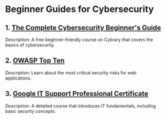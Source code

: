 # Beginner Guides for Cybersecurity  

## 1. [The Complete Cybersecurity Beginner's Guide](https://www.cybrary.it/course/cybersecurity/)  
*Description:* A free beginner-friendly course on Cybrary that covers the basics of cybersecurity.  

## 2. [OWASP Top Ten](https://owasp.org/www-project-top-ten/)  
*Description:* Learn about the most critical security risks for web applications.  

## 3. [Google IT Support Professional Certificate](https://www.coursera.org/professional-certificates/google-it-support)  
*Description:* A detailed course that introduces IT fundamentals, including basic security concepts.
